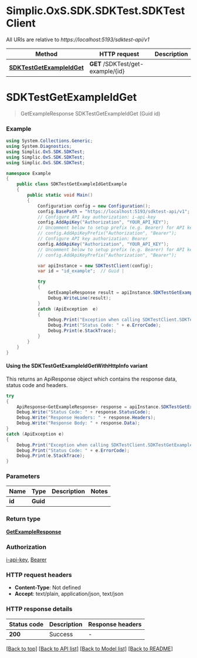 # Simplic.OxS.SDK.SDKTest.SDKTestClient

All URIs are relative to *https://localhost:5193/sdktest-api/v1*

| Method | HTTP request | Description |
|--------|--------------|-------------|
| [**SDKTestGetExampleIdGet**](SDKTestClient.md#sdktestgetexampleidget) | **GET** /SDKTest/get-example/{id} |  |

<a id="sdktestgetexampleidget"></a>
# **SDKTestGetExampleIdGet**
> GetExampleResponse SDKTestGetExampleIdGet (Guid id)



### Example
```csharp
using System.Collections.Generic;
using System.Diagnostics;
using Simplic.OxS.SDK.SDKTest;
using Simplic.OxS.SDK.SDKTest;
using Simplic.OxS.SDK.SDKTest;

namespace Example
{
    public class SDKTestGetExampleIdGetExample
    {
        public static void Main()
        {
            Configuration config = new Configuration();
            config.BasePath = "https://localhost:5193/sdktest-api/v1";
            // Configure API key authorization: i-api-key
            config.AddApiKey("Authorization", "YOUR_API_KEY");
            // Uncomment below to setup prefix (e.g. Bearer) for API key, if needed
            // config.AddApiKeyPrefix("Authorization", "Bearer");
            // Configure API key authorization: Bearer
            config.AddApiKey("Authorization", "YOUR_API_KEY");
            // Uncomment below to setup prefix (e.g. Bearer) for API key, if needed
            // config.AddApiKeyPrefix("Authorization", "Bearer");

            var apiInstance = new SDKTestClient(config);
            var id = "id_example";  // Guid | 

            try
            {
                GetExampleResponse result = apiInstance.SDKTestGetExampleIdGet(id);
                Debug.WriteLine(result);
            }
            catch (ApiException  e)
            {
                Debug.Print("Exception when calling SDKTestClient.SDKTestGetExampleIdGet: " + e.Message);
                Debug.Print("Status Code: " + e.ErrorCode);
                Debug.Print(e.StackTrace);
            }
        }
    }
}
```

#### Using the SDKTestGetExampleIdGetWithHttpInfo variant
This returns an ApiResponse object which contains the response data, status code and headers.

```csharp
try
{
    ApiResponse<GetExampleResponse> response = apiInstance.SDKTestGetExampleIdGetWithHttpInfo(id);
    Debug.Write("Status Code: " + response.StatusCode);
    Debug.Write("Response Headers: " + response.Headers);
    Debug.Write("Response Body: " + response.Data);
}
catch (ApiException e)
{
    Debug.Print("Exception when calling SDKTestClient.SDKTestGetExampleIdGetWithHttpInfo: " + e.Message);
    Debug.Print("Status Code: " + e.ErrorCode);
    Debug.Print(e.StackTrace);
}
```

### Parameters

| Name | Type | Description | Notes |
|------|------|-------------|-------|
| **id** | **Guid** |  |  |

### Return type

[**GetExampleResponse**](GetExampleResponse.md)

### Authorization

[i-api-key](../README.md#i-api-key), [Bearer](../README.md#Bearer)

### HTTP request headers

 - **Content-Type**: Not defined
 - **Accept**: text/plain, application/json, text/json


### HTTP response details
| Status code | Description | Response headers |
|-------------|-------------|------------------|
| **200** | Success |  -  |

[[Back to top]](#) [[Back to API list]](../README.md#documentation-for-api-endpoints) [[Back to Model list]](../README.md#documentation-for-models) [[Back to README]](../README.md)

